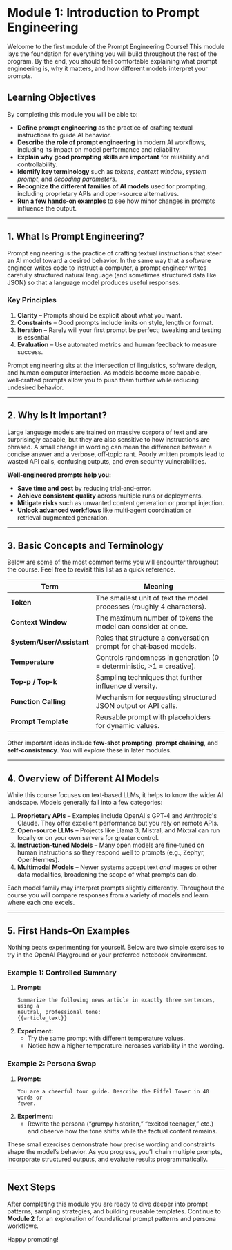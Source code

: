 # Module 1: Introduction to Prompt Engineering

Welcome to the first module of the Prompt Engineering Course! This module lays the foundation for everything you will build throughout the rest of the program. By the end, you should feel comfortable explaining what prompt engineering is, why it matters, and how different models interpret your prompts.

## Learning Objectives

By completing this module you will be able to:
- **Define prompt engineering** as the practice of crafting textual instructions to guide AI behavior.
- **Describe the role of prompt engineering** in modern AI workflows, including its impact on model performance and reliability.
- **Explain why good prompting skills are important** for reliability and controllability.
- **Identify key terminology** such as *tokens*, *context window*, *system prompt*, and *decoding parameters*.
- **Recognize the different families of AI models** used for prompting, including proprietary APIs and open-source alternatives.
- **Run a few hands‑on examples** to see how minor changes in prompts influence the output.

---

## 1. What Is Prompt Engineering?

Prompt engineering is the practice of crafting textual instructions that steer an AI model toward a desired behavior. In the same way that a software engineer writes code to instruct a computer, a prompt engineer writes carefully structured natural language (and sometimes structured data like JSON) so that a language model produces useful responses.

### Key Principles
1. **Clarity** – Prompts should be explicit about what you want.
2. **Constraints** – Good prompts include limits on style, length or format.
3. **Iteration** – Rarely will your first prompt be perfect; tweaking and testing is essential.
4. **Evaluation** – Use automated metrics and human feedback to measure success.

Prompt engineering sits at the intersection of linguistics, software design, and human‑computer interaction. As models become more capable, well‑crafted prompts allow you to push them further while reducing undesired behavior.

---

## 2. Why Is It Important?

Large language models are trained on massive corpora of text and are surprisingly capable, but they are also sensitive to how instructions are phrased. A small change in wording can mean the difference between a concise answer and a verbose, off‑topic rant. Poorly written prompts lead to wasted API calls, confusing outputs, and even security vulnerabilities.

**Well‑engineered prompts help you:**
- **Save time and cost** by reducing trial‑and‑error.
- **Achieve consistent quality** across multiple runs or deployments.
- **Mitigate risks** such as unwanted content generation or prompt injection.
- **Unlock advanced workflows** like multi‑agent coordination or retrieval‑augmented generation.

---

## 3. Basic Concepts and Terminology

Below are some of the most common terms you will encounter throughout the course. Feel free to revisit this list as a quick reference.

| Term | Meaning |
|------|---------|
| **Token** | The smallest unit of text the model processes (roughly 4 characters). |
| **Context Window** | The maximum number of tokens the model can consider at once. |
| **System/User/Assistant** | Roles that structure a conversation prompt for chat‑based models. |
| **Temperature** | Controls randomness in generation (0 = deterministic, >1 = creative). |
| **Top‑p / Top‑k** | Sampling techniques that further influence diversity. |
| **Function Calling** | Mechanism for requesting structured JSON output or API calls. |
| **Prompt Template** | Reusable prompt with placeholders for dynamic values. |

Other important ideas include **few‑shot prompting**, **prompt chaining**, and **self‑consistency**. You will explore these in later modules.

---

## 4. Overview of Different AI Models

While this course focuses on text‑based LLMs, it helps to know the wider AI landscape. Models generally fall into a few categories:
1. **Proprietary APIs** – Examples include OpenAI's GPT‑4 and Anthropic's Claude. They offer excellent performance but you rely on remote APIs.
2. **Open‑source LLMs** – Projects like Llama 3, Mistral, and Mixtral can run locally or on your own servers for greater control.
3. **Instruction‑tuned Models** – Many open models are fine‑tuned on human instructions so they respond well to prompts (e.g., Zephyr, OpenHermes).
4. **Multimodal Models** – Newer systems accept text *and* images or other data modalities, broadening the scope of what prompts can do.

Each model family may interpret prompts slightly differently. Throughout the course you will compare responses from a variety of models and learn where each one excels.

---

## 5. First Hands‑On Examples

Nothing beats experimenting for yourself. Below are two simple exercises to try in the OpenAI Playground or your preferred notebook environment.

### Example 1: Controlled Summary
1. **Prompt:**
   ```
   Summarize the following news article in exactly three sentences, using a
   neutral, professional tone:
   {{article_text}}
   ```
2. **Experiment:**
   - Try the same prompt with different temperature values.
   - Notice how a higher temperature increases variability in the wording.

### Example 2: Persona Swap
1. **Prompt:**
   ```
   You are a cheerful tour guide. Describe the Eiffel Tower in 40 words or
   fewer.
   ```
2. **Experiment:**
   - Rewrite the persona (“grumpy historian,” “excited teenager,” etc.) and observe how the tone shifts while the factual content remains.

These small exercises demonstrate how precise wording and constraints shape the model’s behavior. As you progress, you’ll chain multiple prompts, incorporate structured outputs, and evaluate results programmatically.

---

## Next Steps

After completing this module you are ready to dive deeper into prompt patterns, sampling strategies, and building reusable templates. Continue to **Module 2** for an exploration of foundational prompt patterns and persona workflows.

Happy prompting!
